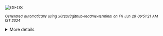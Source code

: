 <div align="justify">
<picture>
    <source media="(prefers-color-scheme: dark)" srcset="https://i.ibb.co/pR97Mvd/output-gif.gif">
    <source media="(prefers-color-scheme: light)" srcset="https://i.ibb.co/pR97Mvd/output-gif.gif">
    <img alt="GIFOS" src="https://i.ibb.co/pR97Mvd/output-gif.gif">
</picture>

<sub><i>Generated automatically using [x0rzavi/github-readme-terminal](https://github.com/x0rzavi/github-readme-terminal) on Fri Jun 28 06:51:21 AM IST 2024</i></sub>

<details>
<summary>More details</summary>

</details>
</div>

<!-- Image deletion URL: https://ibb.co/TbFf7Bt/55ab1c66a49e1c4199fa33fc1c94d6e0 -->